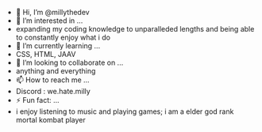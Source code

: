 - 👋 Hi, I’m @millythedev
- 👀 I’m interested in ...
-   expanding my coding knowledge to unparalleded lengths and being able to constantly enjoy what i do
- 🌱 I’m currently learning ...
-   CSS, HTML, JAAV
- 💞️ I’m looking to collaborate on ...
-   anything and everything
- 📫 How to reach me ...
-   Discord : we.hate.milly
- ⚡ Fun fact: ...
-   i enjoy listening to music and playing games; i am a elder god rank mortal kombat player

<!---
millythedev/millythedev is a ✨ special ✨ repository because its `README.md` (this file) appears on your GitHub profile.
You can click the Preview link to take a look at your changes.
--->
